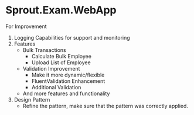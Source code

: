 # Sprout.Exam.WebApp
For Improvement
1. Logging Capabilities for support and monitoring
2. Features
   - Bulk Transactions
     - Calculate Bulk Employee
     - Upload List of Employee
   - Validation Improvement 
     - Make it more dynamic/flexible 
     - FluentValidation Enhancement
     - Additional Validation
   - And more features and functionality
3. Design Pattern
   - Refine the pattern, make sure that the pattern was correctly applied.
   
